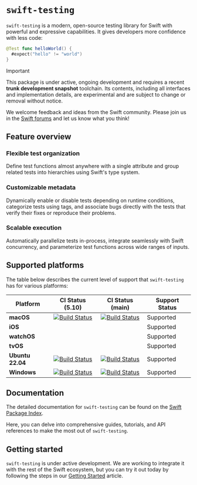 # `swift-testing`

<!--
This source file is part of the Swift.org open source project

Copyright (c) 2023 Apple Inc. and the Swift project authors
Licensed under Apache License v2.0 with Runtime Library Exception

See https://swift.org/LICENSE.txt for license information
See https://swift.org/CONTRIBUTORS.txt for Swift project authors
-->

`swift-testing` is a modern, open-source testing library for Swift with powerful
and expressive capabilities. It gives developers more confidence with less code:

```swift
@Test func helloWorld() {
  #expect("hello" != "world")
}
```

> [!IMPORTANT]
> This package is under active, ongoing development and requires a recent
> **trunk development snapshot** toolchain. Its contents, including all
> interfaces and implementation details, are experimental and are subject to
> change or removal without notice.
>
> We welcome feedback and ideas from the Swift community. Please join us in the
> [Swift forums](https://forums.swift.org/c/related-projects/swift-testing)
> and let us know what you think!

## Feature overview

### Flexible test organization

Define test functions almost anywhere with a single attribute and group related
tests into hierarchies using Swift's type system.

### Customizable metadata

Dynamically enable or disable tests depending on runtime conditions, categorize
tests using tags, and associate bugs directly with the tests that verify their
fixes or reproduce their problems.

### Scalable execution

Automatically parallelize tests in-process, integrate seamlessly with Swift
concurrency, and parameterize test functions across wide ranges of inputs.

## Supported platforms

The table below describes the current level of support that `swift-testing` has
for various platforms:

| **Platform** | **CI Status (5.10)** | **CI Status (main)** | **Support Status** |
|-|:-:|:-:|-|
| **macOS** | [![Build Status](https://ci.swift.org/buildStatus/icon?job=swift-testing-main-swift-5.10-macos)](https://ci.swift.org/job/swift-testing-main-swift-5.10-macos/) | [![Build Status](https://ci.swift.org/buildStatus/icon?job=swift-testing-main-swift-main-macos)](https://ci.swift.org/view/Swift%20Packages/job/swift-testing-main-swift-main-macos/) | Supported |
| **iOS** | | | Supported |
| **watchOS** | | | Supported |
| **tvOS** | | | Supported |
| **Ubuntu 22.04** | [![Build Status](https://ci.swift.org/buildStatus/icon?job=swift-testing-main-swift-5.10-linux)](https://ci.swift.org/job/swift-testing-main-swift-5.10-linux/) | [![Build Status](https://ci.swift.org/buildStatus/icon?job=swift-testing-main-swift-main-linux)](https://ci.swift.org/view/Swift%20Packages/job/swift-testing-main-swift-main-linux/) | Supported |
| **Windows** | [![Build Status](https://ci-external.swift.org/buildStatus/icon?job=swift-testing-main-swift-5.10-windows)](https://ci-external.swift.org/job/swift-testing-main-swift-5.10-windows/) | [![Build Status](https://ci-external.swift.org/buildStatus/icon?job=swift-testing-main-swift-main-windows)](https://ci-external.swift.org/job/swift-testing-main-swift-main-windows/) | Supported |

## Documentation

The detailed documentation for `swift-testing` can be found on the
[Swift Package Index](https://swiftpackageindex.com/apple/swift-testing/main/documentation/testing).

Here, you can delve into comprehensive guides, tutorials, and API references to
make the most out of `swift-testing`.

## Getting started

`swift-testing` is under active development. We are working to integrate it with
the rest of the Swift ecosystem, but you can try it out today by following the
steps in our
[Getting Started](https://swiftpackageindex.com/apple/swift-testing/main/documentation/testing/temporarygettingstarted)
article.
